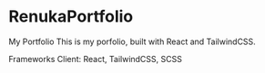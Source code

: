 # RenukaPortfolio

My Portfolio
This is my porfolio, built with React and TailwindCSS.

Frameworks
Client: React, TailwindCSS, SCSS
